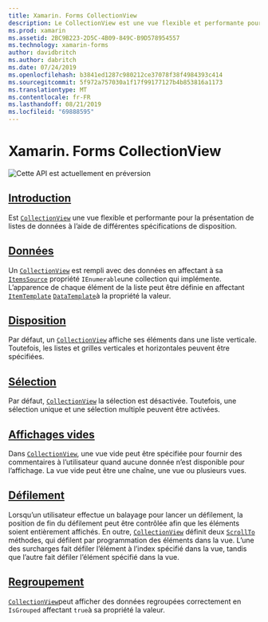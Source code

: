 ```yaml
---
title: Xamarin. Forms CollectionView
description: Le CollectionView est une vue flexible et performante pour la présentation de listes de données à l’aide de différentes spécifications de disposition.
ms.prod: xamarin
ms.assetid: 2BC9B223-2D5C-4B09-849C-B9D578954557
ms.technology: xamarin-forms
author: davidbritch
ms.author: dabritch
ms.date: 07/24/2019
ms.openlocfilehash: b3841ed1287c980212ce37078f38f4984393c414
ms.sourcegitcommit: 5f972a757030a1f17f99177127b4b853816a1173
ms.translationtype: MT
ms.contentlocale: fr-FR
ms.lasthandoff: 08/21/2019
ms.locfileid: "69888595"
---
```

# <a name="xamarinforms-collectionview"></a>Xamarin. Forms CollectionView

![](~/media/shared/preview.png "Cette API est actuellement en préversion")

## <a name="introductionintroductionmd"></a>[Introduction](introduction.md)

Est [`CollectionView`](xref:Xamarin.Forms.CollectionView) une vue flexible et performante pour la présentation de listes de données à l’aide de différentes spécifications de disposition.

## <a name="datapopulate-datamd"></a>[Données](populate-data.md)

Un [`CollectionView`](xref:Xamarin.Forms.CollectionView) est rempli avec des données en affectant à sa [`ItemsSource`](xref:Xamarin.Forms.ItemsView.ItemsSource) propriété `IEnumerable`une collection qui implémente. L’apparence de chaque élément de la liste peut être définie en affectant [`ItemTemplate`](xref:Xamarin.Forms.ItemsView.ItemTemplate) [`DataTemplate`](xref:Xamarin.Forms.DataTemplate)à la propriété la valeur.

## <a name="layoutlayoutmd"></a>[Disposition](layout.md)

Par défaut, un [`CollectionView`](xref:Xamarin.Forms.CollectionView) affiche ses éléments dans une liste verticale. Toutefois, les listes et grilles verticales et horizontales peuvent être spécifiées.

## <a name="selectionselectionmd"></a>[Sélection](selection.md)

Par défaut, [`CollectionView`](xref:Xamarin.Forms.CollectionView) la sélection est désactivée. Toutefois, une sélection unique et une sélection multiple peuvent être activées.

## <a name="empty-viewsemptyviewmd"></a>[Affichages vides](emptyview.md)

Dans [`CollectionView`](xref:Xamarin.Forms.CollectionView), une vue vide peut être spécifiée pour fournir des commentaires à l’utilisateur quand aucune donnée n’est disponible pour l’affichage. La vue vide peut être une chaîne, une vue ou plusieurs vues.

## <a name="scrollingscrollingmd"></a>[Défilement](scrolling.md)

Lorsqu’un utilisateur effectue un balayage pour lancer un défilement, la position de fin du défilement peut être contrôlée afin que les éléments soient entièrement affichés. En outre, [`CollectionView`](xref:Xamarin.Forms.CollectionView) définit deux [`ScrollTo`](xref:Xamarin.Forms.ItemsView.ScrollTo*) méthodes, qui défilent par programmation des éléments dans la vue. L’une des surcharges fait défiler l’élément à l’index spécifié dans la vue, tandis que l’autre fait défiler l’élément spécifié dans la vue.

## <a name="groupinggroupingmd"></a>[Regroupement](grouping.md)

[`CollectionView`](xref:Xamarin.Forms.CollectionView)peut afficher des données regroupées correctement en `IsGrouped` affectant `true`à sa propriété la valeur.
